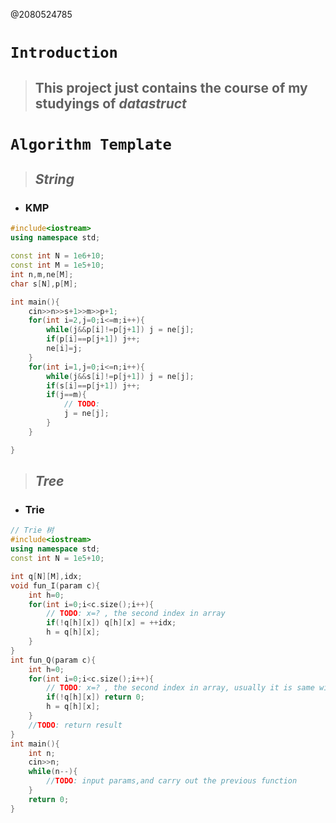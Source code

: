 @2080524785

# ```Introduction```

> ## This project just contains the course of my studyings of ***datastruct***

# ```Algorithm Template```

> ## ***String***
>
* ### **KMP**

```C++
#include<iostream>
using namespace std;

const int N = 1e6+10;
const int M = 1e5+10;
int n,m,ne[M];
char s[N],p[M];

int main(){
    cin>>n>>s+1>>m>>p+1;
    for(int i=2,j=0;i<=m;i++){
        while(j&&p[i]!=p[j+1]) j = ne[j];
        if(p[i]==p[j+1]) j++;
        ne[i]=j;
    }
    for(int i=1,j=0;i<=n;i++){
        while(j&&s[i]!=p[j+1]) j = ne[j];
        if(s[i]==p[j+1]) j++;
        if(j==m){
            // TODO:
            j = ne[j];
        }
    }

}
```

> ## ***Tree***
>
* ### Trie

```C++
// Trie 树
#include<iostream>
using namespace std;
const int N = 1e5+10;

int q[N][M],idx;
void fun_I(param c){
    int h=0;
    for(int i=0;i<c.size();i++){
        // TODO: x=? , the second index in array
        if(!q[h][x]) q[h][x] = ++idx;
        h = q[h][x];
    }
}
int fun_Q(param c){
    int h=0;
    for(int i=0;i<c.size();i++){
        // TODO: x=? , the second index in array, usually it is same with the previous TODO;
        if(!q[h][x]) return 0;
        h = q[h][x];
    }
    //TODO: return result
}
int main(){
    int n;
    cin>>n;
    while(n--){
        //TODO: input params,and carry out the previous function
    }
    return 0;
}
```
